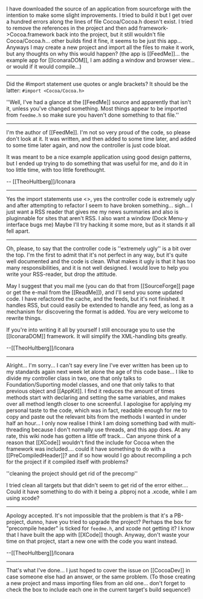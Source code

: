 I have downloaded the source of an application from sourceforge with the intention to make some slight improvements. I tried to build it but I get over a hundred errors along the lines of file Cocoa/Cocoa.h doesn't exist.  I tried to remove the references in the project and then add framework->Cocoa.framework back into the project, but it still wouldn't file Cocoa/Cocoa.h... other builds find it fine, it seems to be just this app... Anyways I may create a new project and import all the files to make it work, but any thoughts on why this would happen?  (the app is [[FeedMe]]... the example app for [[IconaraDOM]], I am adding a window and browser view... or would if it would compile...)

----

Did the #import statement use quotes or angle brackets? It should be the latter: <code>#import <Cocoa/Cocoa.h></code>

''Well, I've had a glance at the [[FeedMe]] source and apparently that isn't it, unless you've changed something. Most things appear to be imported from <code>feedme.h</code> so make sure you haven't done something to that file.''

----

I'm the author of [[FeedMe]]. I'm not so very proud of the code, so please don't look at it. It was written, and then added to some time later, and added to some time later again, and now the controller is just code bloat.

It was meant to be a nice example application using good design patterns, but I ended up trying to do something that was useful for me, and do it in too little time, with too little forethought.

-- [[TheoHultberg]]/Iconara

----

Yes the import statements use <>, yes the controller code is extremely ugly and after attempting to refactor I seem to have broken something... sigh... I just want a RSS reader that gives me my news summaries and also is pluginnable for sites that aren't RSS.  I also want a window (Dock Menu-y interface bugs me)  Maybe I'll try hacking it some more, but as it stands it all fell apart.

----

Oh, please, to say that the controller code is ''extremely ugly'' is a bit over the top. I'm the first to admit that it's not perfect in any way, but it's quite well documented and the code is clean. What makes it ugly is that it has too many responsibilities, and it is not well designed. I would love to help you write your RSS-reader, but drop the attitude.

May I suggest that you mail me (you can do that from [[SourceForge]] page or get the e-mail from the [[ReadMe]]), and I'll send you some updated code. I have refactored the cache, and the feeds, but it's not finished. It handles RSS, but could easily be extended to handle any feed, as long as a mechanism for discovering the format is added. You are very welcome to rewrite things.

If you're into writing it all by yourself I still encourage you to use the [[IconaraDOM]] framework. It will simplify the XML-handling bits greatly.

--[[TheoHultberg]]/Iconara

----

Alright... I'm sorry... I can't say every line I've ever written has been up to my standards again next week let alone the age of this code base... I like to divide my controller class in two, one that only talks to Foundation/Suporting model classes, and one that only talks to that previous object and [[AppKit]].  I find it reduces the amount of times methods start with declaring and setting the same variables, and makes over all method length closer to one screenful.  I apologise for applying my personal taste to the code, which was in fact, readable enough for me to copy and paste out the relevant bits from the methods I wanted in under half an hour... I only now realise I think I am doing something bad with multi-threading because I don't normally use threads, and this app does.  At any rate, this wiki node has gotten a little off track... Can anyone think of a reason that [[XCode]] wouldn't find the include for Cocoa when the framework was included.... could it have something to do with a [[PreCompiledHeader]]? and if so how would I go about recompiling a pch for the project if it compiled itself with problems?

''cleaning the project should get rid of the precomp''

I tried clean all targets but that didn't seem to get rid of the error either.... Could it have something to do with it being a .pbproj not a .xcode, while I am using xcode?

----

Apology accepted. It's not impossible that the problem is that it's a PB-project, dunno, have you tried to upgrade the project? Perhaps the box for "precompile header" is ticked for <code>feedme.h</code>, and xcode not getting it? I know that I have built the app with [[XCode]] though. Anyway, don't waste your time on that project, start a new one with the code you want instead.

--[[TheoHultberg]]/Iconara

----

That's what I've done... I just hoped to cover the issue on [[CocoaDev]] in case someone else had an answer, or the same problem. (To those creating a new project and mass importing files from an old one... don't forget to check the box to include each one in the current target's build sequence!)